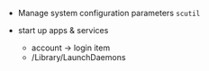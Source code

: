 * Manage system configuration parameters
`scutil`

* start up apps & services
  * account -> login item
  * /Library/LaunchDaemons
